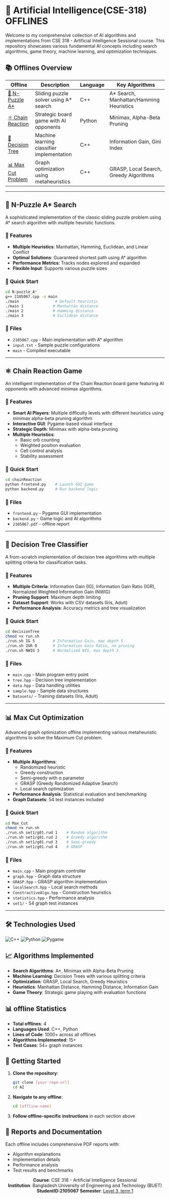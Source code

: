 # 🤖 Artificial Intelligence(CSE-318) OFFLINES

Welcome to my comprehensive collection of AI algorithms and implementations from CSE 318 - Artificial Intelligence Sessional course. This repository showcases various fundamental AI concepts including search algorithms, game theory, machine learning, and optimization techniques.

## 📚 Offlines Overview

| Offline                                             | Description                                | Language | Key Algorithms                           |
| --------------------------------------------------- | ------------------------------------------ | -------- | ---------------------------------------- |
| [🧩 N-Puzzle A\*](#-n-puzzle-a-search)              | Sliding puzzle solver using A\* search     | C++      | A\* Search, Manhattan/Hamming Heuristics |
| [⚛️ Chain Reaction](#%EF%B8%8F-chain-reaction-game) | Strategic board game with AI opponents     | Python   | Minimax, Alpha-Beta Pruning              |
| [🌳 Decision Tree](#-decision-tree-classifier)      | Machine learning classifier implementation | C++      | Information Gain, Gini Index             |
| [📊 Max Cut Problem](#-max-cut-optimization)        | Graph optimization using metaheuristics    | C++      | GRASP, Local Search, Greedy Algorithms   |

---

## 🧩 N-Puzzle A\* Search

A sophisticated implementation of the classic sliding puzzle problem using A\* search algorithm with multiple heuristic functions.

### 🎯 Features

- **Multiple Heuristics**: Manhattan, Hamming, Euclidean, and Linear Conflict
- **Optimal Solutions**: Guaranteed shortest path using A\* algorithm
- **Performance Metrics**: Tracks nodes explored and expanded
- **Flexible Input**: Supports various puzzle sizes

### 🚀 Quick Start

```bash
cd N-puzzle_A*
g++ 2105067.cpp -o main
./main                # Default heuristic
./main 1             # Manhattan distance
./main 2             # Hamming distance
./main 3             # Euclidean distance
```

### 📁 Files

- `2105067.cpp` - Main implementation with A\* algorithm
- `input.txt` - Sample puzzle configurations
- `main` - Compiled executable

---

## ⚛️ Chain Reaction Game

An intelligent implementation of the Chain Reaction board game featuring AI opponents with advanced minimax algorithms.

### 🎯 Features

- **Smart AI Players**: Multiple difficulty levels with different heuristics using minimax alpha-beta pruning algorithm
- **Interactive GUI**: Pygame-based visual interface
- **Strategic Depth**: Minimax with alpha-beta pruning
- **Multiple Heuristics**:
  - Basic orb counting
  - Weighted position evaluation
  - Cell control analysis
  - Stability assessment

### 🚀 Quick Start

```bash
cd chainReaction
python frontend.py    # Launch GUI game
python backend.py     # Run backend logic
```

### 📁 Files

- `frontend.py` - Pygame GUI implementation
- `backend.py` - Game logic and AI algorithms
- `2105067.pdf` - offline report

---

## 🌳 Decision Tree Classifier

A from-scratch implementation of decision tree algorithms with multiple splitting criteria for classification tasks.

### 🎯 Features

- **Multiple Criteria**: Information Gain (IG), Information Gain Ratio (IGR), Normalized Weighted Information Gain (NWIG)
- **Pruning Support**: Maximum depth limiting
- **Dataset Support**: Works with CSV datasets (Iris, Adult)
- **Performance Analysis**: Accuracy metrics and tree visualization

### 🚀 Quick Start

```bash
cd decisionTree
chmod +x run.sh
./run.sh IG 5        # Information Gain, max depth 5
./run.sh IGR 0       # Information Gain Ratio, no pruning
./run.sh NWIG 3      # Normalized WIG, max depth 3
```

### 📁 Files

- `main.cpp` - Main program entry point
- `tree.hpp` - Decision tree implementation
- `data.hpp` - Data handling utilities
- `sample.hpp` - Sample data structures
- `Datasets/` - Training datasets (Iris, Adult)

---

## 📊 Max Cut Optimization

Advanced graph optimization offline implementing various metaheuristic algorithms to solve the Maximum Cut problem.

### 🎯 Features

- **Multiple Algorithms**:
  - Randomized heuristic
  - Greedy construction
  - Semi-greedy with α parameter
  - GRASP (Greedy Randomized Adaptive Search)
  - Local search optimization
- **Performance Analysis**: Statistical evaluation and benchmarking
- **Graph Datasets**: 54 test instances included

### 🚀 Quick Start

```bash
cd Max_Cut
chmod +x run.sh
./run.sh set1/g01.rud 1    # Random algorithm
./run.sh set1/g01.rud 2    # Greedy algorithm
./run.sh set1/g01.rud 3    # Semi-greedy
./run.sh set1/g01.rud 4    # GRASP
```

### 📁 Files

- `main.cpp` - Main program controller
- `graph.hpp` - Graph data structure
- `GRASP.hpp` - GRASP algorithm implementation
- `localSearch.hpp` - Local search methods
- `ConstractiveAlgo.hpp` - Construction heuristics
- `statistics.hpp` - Performance analysis
- `set1/` - 54 graph test instances

---

## 🛠️ Technologies Used

![C++](https://img.shields.io/badge/C++-00599C?style=for-the-badge&logo=c%2B%2B&logoColor=white)
![Python](https://img.shields.io/badge/Python-3776AB?style=for-the-badge&logo=python&logoColor=white)
![Pygame](https://img.shields.io/badge/Pygame-FF6B6B?style=for-the-badge&logo=python&logoColor=white)

## 📈 Algorithms Implemented

- **Search Algorithms**: A\*, Minimax with Alpha-Beta Pruning
- **Machine Learning**: Decision Trees with various splitting criteria
- **Optimization**: GRASP, Local Search, Greedy Heuristics
- **Heuristics**: Manhattan Distance, Hamming Distance, Information Gain
- **Game Theory**: Strategic game playing with evaluation functions

## 📊 offline Statistics

- **Total offlines**: 4
- **Languages Used**: C++, Python
- **Lines of Code**: 1000+ across all offlines
- **Algorithms Implemented**: 15+
- **Test Cases**: 54+ graph instances

## 🚀 Getting Started

1. **Clone the repository**:

   ```bash
   git clone [your-repo-url]
   cd AI
   ```

2. **Navigate to any offline**:

   ```bash
   cd [offline-name]
   ```

3. **Follow offline-specific instructions** in each section above

## 📝 Reports and Documentation

Each offline includes comprehensive PDF reports with:

- Algorithm explanations
- Implementation details
- Performance analysis
- Test results and benchmarks

<div align="center">

**Course**: CSE 318 - Artificial Intelligence Sessional  
**Institution**: Bangladesh University of Engineering and Technology (BUET)  
**StudentID:2105067**
**Semester**: [Level 3, term 1](https://www.buet.ac.bd/)

</div>
